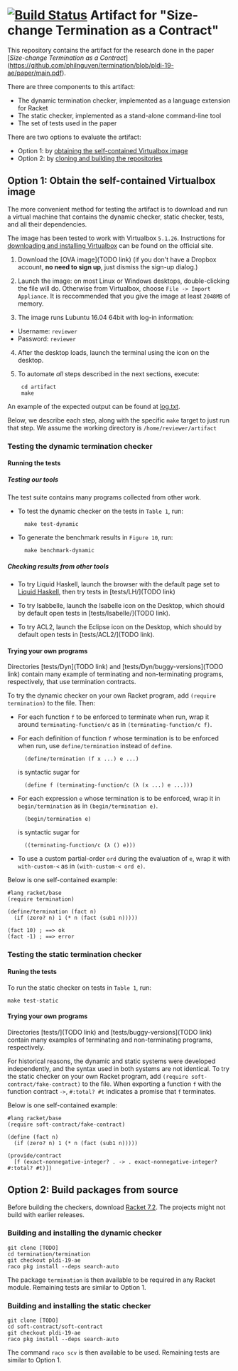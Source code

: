 [![Build Status](https://travis-ci.org/philnguyen/termination.svg?branch=master)](https://travis-ci.org/philnguyen/termination)
Artifact for "Size-change Termination as a Contract"
=========================================

This repository contains the artifact for the research done in the paper
[*Size-change Termination as a Contract*]
(https://github.com/philnguyen/termination/blob/pldi-19-ae/paper/main.pdf).

There are three components to this artifact:
* The dynamic termination checker, implemented as a language extension for Racket
* The static checker, implemented as a stand-alone command-line tool
* The set of tests used in the paper

There are two options to evaluate the artifact:
* Option 1: by [obtaining the self-contained Virtualbox image](#option-1-obtain-the-self-contained-virtualbox-image)
* Option 2: by [cloning and building the repositories](#option-2-build-packages-from-source)

## Option 1: Obtain the self-contained Virtualbox image

The more convenient method for testing the artifact is to download and run a
virtual machine that contains the dynamic checker, static checker, tests, and all
their dependencies.

The image has been tested to work with Virtualbox `5.1.26`.
Instructions for
[downloading and installing Virtualbox](https://www.virtualbox.org/wiki/Downloads)
can be found on the official site.

1. Download the [OVA image](TODO link)
(if you don't have a Dropbox account, **no need to sign up**,
just dismiss the sign-up dialog.)

2. Launch the image: on most Linux or Windows desktops, double-clicking the file will do.
Otherwise from Virtualbox, choose `File -> Import Appliance`. It is reccommended
that you give the image at least `2048MB` of memory.

3. The image runs Lubuntu 16.04 64bit with log-in information:

  * Username: `reviewer`
  * Password: `reviewer`

4. After the desktop loads, launch the terminal using the icon on the desktop.

5. To automate *all* steps described in the next sections, execute:

        cd artifact
        make
        
An example of the expected output can be found at
[log.txt](https://github.com/philnguyen/termination/tree/pldi-19-ae/log.txt).

Below, we describe each step, along with the specific `make` target to just run
that step.
We assume the working directory is `/home/reviewer/artifact`

### Testing the dynamic termination checker

#### Running the tests

##### Testing our tools

The test suite contains many programs collected from other work.

* To test the dynamic checker on the tests in `Table 1`, run:

        make test-dynamic 
        
* To generate the benchmark results in `Figure 10`, run:

        make benchmark-dynamic

##### Checking results from other tools

* To try Liquid Haskell, launch the browser with the default page set to
  [Liquid Haskell](http://goto.ucsd.edu:8090/index.html#?demo=blank.hs),
  then try tests in [tests/LH/](TODO link)

* To try Isabbelle, launch the Isabelle icon on the Desktop, which should by default open tests in
  [tests/Isabelle/](TODO link).

* To try ACL2, launch the Eclipse icon on the Desktop, which should by default open tests in
  [tests/ACL2/](TODO link).
  
    
#### Trying your own programs

Directories [tests/Dyn](TODO link) and [tests/Dyn/buggy-versions](TODO link)
contain many example of terminating and non-terminating programs, respectively,
that use termination contracts.

To try the dynamic checker on your own Racket program,
add `(require termination)` to the file. Then:

* For each function `f` to be enforced to terminate when run, wrap it around
  `terminating-function/c` as in `(terminating-function/c f)`.
  
* For each definition of function `f` whose termination is to be enforced when run,
  use `define/termination` instead of `define`.
  
        (define/termination (f x ...) e ...)
        
  is syntactic sugar for
  
        (define f (terminating-function/c (λ (x ...) e ...)))
  
* For each expression `e` whose termination is to be enforced, wrap it in
  `begin/termination` as in `(begin/termination e)`.
  
        (begin/termination e)
        
  is syntactic sugar for
  
        ((terminating-function/c (λ () e)))
        
* To use a custom partial-order `ord` during the evaluation of `e`,
  wrap it with `with-custom-<` as in `(with-custom-< ord e)`.

Below is one self-contained example:

```racket
#lang racket/base
(require termination)

(define/termination (fact n)
  (if (zero? n) 1 (* n (fact (sub1 n)))))

(fact 10) ; ==> ok
(fact -1) ; ==> error
```


### Testing the static termination checker

#### Runing the tests

To run the static checker on tests in `Table 1`, run:

    make test-static

#### Trying your own programs 

Directories [tests/](TODO link) and [tests/buggy-versions](TODO link)
contain many examples of terminating and non-terminating programs, respectively.

For historical reasons, the dynamic and static systems were developed independently,
and the syntax used in both systems are not identical.
To try the static checker on your own Racket program,
add `(require soft-contract/fake-contract)` to the file.
When exporting a function `f` with the function contract `->`,
`#:total? #t` indicates a promise that `f` terminates.

Below is one self-contained example:

```racket
#lang racket/base
(require soft-contract/fake-contract)

(define (fact n)
  (if (zero? n) 1 (* n (fact (sub1 n)))))

(provide/contract
  [f (exact-nonnegative-integer? . -> . exact-nonnegative-integer? #:total? #t)])
```

## Option 2: Build packages from source

Before building the checkers,
download [Racket 7.2](https://download.racket-lang.org/).
The projects might not build with earlier releases.

### Building and installing the dynamic checker

    git clone [TODO]
    cd termination/termination
    git checkout pldi-19-ae
    raco pkg install --deps search-auto

The package `termination` is then available to be required in any Racket module.
Remaining tests are similar to Option 1.

### Building and installing the static checker

    git clone [TODO]
    cd soft-contract/soft-contract
    git checkout pldi-19-ae
    raco pkg install --deps search-auto

The command `raco scv` is then available to be used.
Remaining tests are similar to Option 1.
